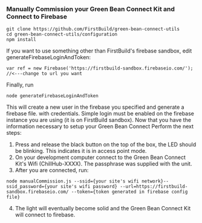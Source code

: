 ### Manually Commission your Green Bean Connect Kit and Connect to Firebase

```
git clone https://github.com/FirstBuild/green-bean-connect-utils
cd green-bean-connect-utils/configuration
npm install
```

If you want to use something other than FirstBuild's firebase sandbox, edit generateFirebaseLoginAndToken:
```
var ref = new Firebase('https://firstbuild-sandbox.firebaseio.com/'); //<---change to url you want
```

Finally, run

```
node generateFirebaseLoginAndToken
```

This will create a new user in the firebase you specified and generate a firebase file. with credentials. Simple login must be enabled on the firebase instance you are using (it is on FirstBuild sandbox). Now that you have the information necessary to setup your Green Bean Connect Perform the next steps:


1. Press and release the black button on the top of the box, the LED should be blinking. This indicates it is in access point mode. 
2. On your development computer connect to the Green Bean Connect Kit's Wifi (ChillHub-XXXX). The passphrase was supplied with the unit.
3. After you are connected, run: 
```
node manualCommission.js --ssid={your site's wifi network}--ssid_password={your site's wifi password} --url=https://firstbuild-sandbox.firebaseio.com/ --token={token generated in firebase config file}
```
4. The light will eventually become solid and the Green Bean Connect Kit will connect to firebase.
